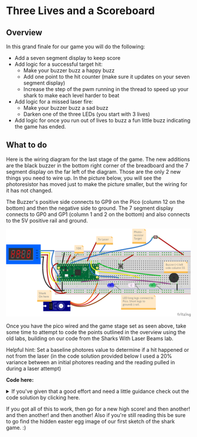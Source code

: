 # Three Lives and a Scoreboard

## Overview

In this grand finale for our game you will do the following:

- Add a seven segment display to keep score
- Add logic for a successful target hit:
  - Make your buzzer buzz a happy buzz
  - Add one point to the hit counter (make sure it updates on your seven segment display)
  - Increase the step of the pwm running in the thread to speed up your shark to make each level harder to beat
- Add logic for a missed laser fire:
  - Make your buzzer buzz a sad buzz
  - Darken one of the three LEDs (you start with 3 lives)
- Add logic for once you run out of lives to buzz a fun little buzz indicating the game has ended.


## What to do

Here is the wiring diagram for the last stage of the game.  The new additions are the black buzzer in the bottom right corner of the breadboard and the 7 segment display on the far left of the diagram.  Those are the only 2 new things you need to wire up.  In the picture below, you will see the photoresistor has moved just to make the picture smaller, but the wiring for it has not changed.

The Buzzer's positive side connects to GP9 on the Pico (column 12 on the bottom) and then the negative side to ground.  The 7 segment display connects to GP0 and GP1 (column 1 and 2 on the bottom) and also connects to the 5V positive rail and ground.  

![Game Finale Diagram](/images/game_3_lab_bb.png)


Once you have the pico wired and the game stage set as seen above, take some time to attempt to code the points outlined in the overview using the old labs, building on our code from the Sharks With Laser Beams lab.

Helpful hint: Set a baseline photores value to determine if a hit happened or not from the laser (in the code solution provided below I used a 20% variance between an initial photores reading and the reading pulled in during a laser attempt)

**Code here:**<details><summary>If you've given that a good effort and need a little guidance check out the code solution by clicking here.</summary> 
```Python


from machine import Pin,PWM,ADC
from math import modf
import utime, sg90, _thread, tm1637, sys

photoresistor_value = machine.ADC(28)

# Initialize LEDs to on at beginning
# These LEDs indicate lives remaining
led1 = Pin(16, Pin.OUT)
led1.value(1)
led1_on = True
led2 = Pin(18, Pin.OUT)
led2.value(1)
led2_on = True
led3 = Pin(19, Pin.OUT)
led3.value(1)
led3_on = True
lives_left = True

laser = Pin(20, Pin.OUT)
laser.value(0)

button = Pin(17, Pin.IN, Pin.PULL_DOWN)

# Initialize Score and Display
display = tm1637.TM1637(clk=Pin(1), dio=Pin(0))
score = 0
display.number(score)

# Initialize Servo
sg90.servo_pin(15)
SMOOTH_TIME = 80
servo_speed = 1

buzzer = PWM(Pin(9))
buzzer.freq(1000)

# flag so the laser can interrupt the scan cycle
kill_flag = False

# debounce utime saying wait 5 seconds between button presses
DEBOUNCE_utime = 5000

# debounce counter is our counter from the last button press
# initialize to current utime
debounce_counter = utime.ticks_ms() - DEBOUNCE_utime

initial_photo_reading = photoresistor_value.read_u16()
print("Initial Laser Voltage Reading: ", initial_photo_reading)

# target will recognize a hit when there is a 20% increase in light
target_reading = initial_photo_reading * 1.2   # potentially need a different percentage based on laser and photores being used
print("Target Goal Lighting: ", target_reading)
       
def scan(servo):
    stepping = servo_speed
    for i in range(45,130, stepping):
        if (kill_flag):
            break
        servo.move_to(i)
        utime.sleep_ms(SMOOTH_TIME)

    for i in range(130,45, -stepping):
        if (kill_flag):
            break
        servo.move_to(i)
        utime.sleep_ms(SMOOTH_TIME)
        
# define a function to execute in the second thread
def second_thread_func():
    while True:
        # fix for import failing in second thread when it's inside a function
        servo = sg90
        stepping = servo_speed
        scan(servo)
        #print("servo_speed=", servo_speed)
        utime.sleep_ms(100)

# Start the second thread
_thread.start_new_thread(second_thread_func,())

# Function to handle darkening one LED
def remove_led():
    global led3_on, led3, led2_on, led2, led1_on, led1, lives_left
    if(led3_on):
      led3.value(0)
      led3_on = False
    else:
        if(led2_on):
          led2.value(0)
          led2_on = False
        else:
            led1.value(0)
            led1_on = False
            lives_left = False
            end_of_game_buzz()
            
# Function to handle when the button is pressed
def button_press_detected():
    global debounce_counter
    current_utime = utime.ticks_ms()
    
    # Calculate utime passed since last button press
    utime_passed = utime.ticks_diff(current_utime,debounce_counter)

    # print("utime passed=" + str(utime_passed))
    if (utime_passed > DEBOUNCE_utime):
        print("Button Pressed!")
        # set debounce_counter to current utime
        debounce_counter = utime.ticks_ms()

        fire_the_laser()    
    #else:
        #print("Not enough utime")

def fire_the_laser():
    print("FIRE ZEE LASERS!")
    global servo_speed

    enable_laser()   
    check_target()     
    disable_laser()

    if (photo_reading > target_reading):
        its_a_hit()  
    else: 
        its_a_miss()

def enable_laser():
    global kill_flag
    kill_flag = True
    laser.value(1) 
    utime.sleep_ms(2000) 

def disable_laser():
    global kill_flag
    utime.sleep_ms(1000)   
    kill_flag = False
    laser.value(0)

def check_target():
    global photo_reading
    photo_reading = photoresistor_value.read_u16()   
    print("Laser Voltage Reading: ",photo_reading)

def increase_difficulty():
    global servo_speed
    servo_speed = servo_speed + 1

def increase_score():
    global score
    score = score + 1

def display_score():
    display.number(score)

def its_a_hit():
    print("Nice! - A Hit!")
    happy_buzz()
    increase_difficulty()
    increase_score()
    display_score()
    print("Score: ", score)

def its_a_miss():
    print("Ouch - A Miss!")
    sad_buzz()
    remove_led()

def happy_buzz():
    print("Happy buzz!")
    
    buzzer.freq(100000)
    for count in range(1,3,1):
        buzzer.duty_u16(20000)
        utime.sleep_ms(500)
    buzzer.duty_u16(0)

def sad_buzz():
    print("Sad buzz!")
    
    buzzer.freq(1000)
    for count in range(1,3,1):
        buzzer.duty_u16(10000)
        utime.sleep_ms(500)
    buzzer.duty_u16(0)

def end_of_game_buzz():
    print("End of game jingle buzz!")
    for count in range(1,10,1):
        buzzer.duty_u16(10000)
        buzzer.freq(1000 * count)
        utime.sleep_ms(100)
        
    for count in range(10,1,-1):
        buzzer.duty_u16(10000)
        buzzer.freq(1000 * count)
        utime.sleep_ms(100)  
        
    buzzer.duty_u16(0)




# Below executes in the main(first) thread.
while True:
    if (lives_left):
      if button.value()==True:
        button_press_detected()
    else:
        print("Game Over!")
        kill_flag = True
        sys.exit()



```
</details>




If you got all of this to work, then go for a new high score!  and then another!  and then another!  and then another!
Also if you're still reading this be sure to go find the hidden easter egg image of our first sketch of the shark game.  :)

